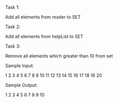 Task 1:

Add all elements from reader to SET

Task 2:

Add all elements from <List>helpList to SET

Task 3:

Remove all elements which greater than 10 from set

Sample Input:

1 2 3 4 5 6 7 8 9 10 11 12 13 14 15 16 17 18 19 20

Sample Output:

1
2
3
4
5
6
7
8
9
10